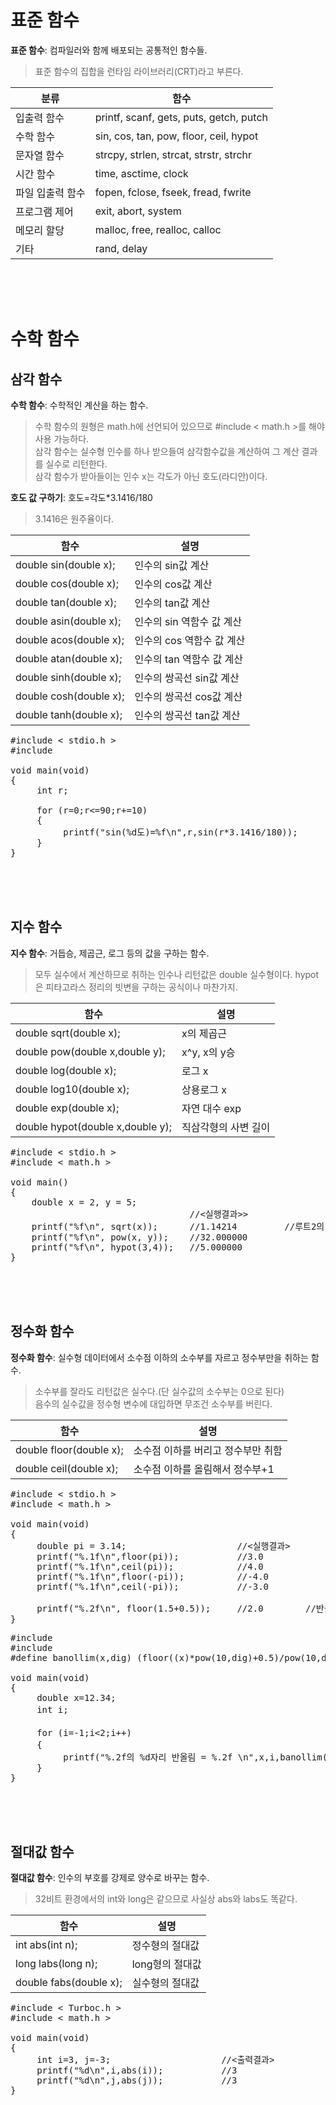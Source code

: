 # 표준 함수
**표준 함수**: 컴파일러와 함께 배포되는 공통적인 함수들.  
> 표준 함수의 집합을 런타임 라이브러리(CRT)라고 부른다.

|분류|함수|
|----|----|
|입출력 함수|printf, scanf, gets, puts, getch, putch|
|수학 함수|sin, cos, tan, pow, floor, ceil, hypot|
|문자열 함수|strcpy, strlen, strcat, strstr, strchr|
|시간 함수|time, asctime, clock|
|파일 입출력 함수|fopen, fclose, fseek, fread, fwrite|
|프로그램 제어|exit, abort, system|
|메모리 할당|malloc, free, realloc, calloc|
|기타|rand, delay|

<br><br><br>
# 수학 함수

## 삼각 함수
**수학 함수**: 수학적인 계산을 하는 함수.  
> 수학 함수의 원형은 math.h에 선언되어 있으므로 #include < math.h >를 해야 사용 가능하다.  
> 삼각 함수는 실수형 인수를 하나 받으들여 삼각함수값을 계산하여 그 계산 결과를 실수로 리턴한다.  
> 삼각 함수가 받아들이는 인수 x는 각도가 아닌 호도(라디안)이다.  

**호도 값 구하기**: 호도=각도*3.1416/180
> 3.1416은 원주율이다.

|함수|설명|
|----|----|
|double sin(double x);|인수의 sin값 계산|
|double cos(double x);|인수의 cos값 계산|
|double tan(double x);|인수의 tan값 계산|
|double asin(double x);|인수의 sin 역함수 값 계산|
|double acos(double x);|인수의 cos 역함수 값 계산|
|double atan(double x);|인수의 tan 역함수 값 계산|
|double sinh(double x);|인수의 쌍곡선 sin값 계산|
|double cosh(double x);|인수의 쌍곡선 cos값 계산|
|double tanh(double x);|인수의 쌍곡선 tan값 계산|
<pre>#include < stdio.h >
#include <math.h>

void main(void)
{
     int r;

     for (r=0;r<=90;r+=10) 
     {
          printf("sin(%d도)=%f\n",r,sin(r*3.1416/180));
     }
}</pre><br><br><br>

## 지수 함수
**지수 함수**: 거듭승, 제곱근, 로그 등의 값을 구하는 함수.  
> 모두 실수에서 계산하므로 취하는 인수나 리턴값은 double 실수형이다.
> hypot은 피타고라스 정리의 빗변을 구하는 공식이나 마찬가지.  

|함수|설명|
|----|----|
|double sqrt(double x);|x의 제곱근|
|double pow(double x,double y);|x^y, x의 y승|
|double log(double x);|로그 x|
|double log10(double x);|상용로그 x|
|double exp(double x);|자연 대수 exp|
|double hypot(double x,double y);|직삼각형의 사변 길이|
<pre>#include < stdio.h >
#include < math.h >

void main()
{
	double x = 2, y = 5;
	                              //<실행결과>>
	printf("%f\n", sqrt(x));      //1.14214         //루트2의 값이다
	printf("%f\n", pow(x, y));    //32.000000
	printf("%f\n", hypot(3,4));   //5.000000
}</pre><br><br><br>

## 정수화 함수
**정수화 함수**: 실수형 데이터에서 소수점 이하의 소수부를 자르고 정수부만을 취하는 함수.  
> 소수부를 잘라도 리턴값은 실수다.(단 실수값의 소수부는 0으로 된다)  
> 음수의 실수값을 정수형 변수에 대입하면 무조건 소수부를 버린다.  

|함수|설명|
|----|----|
|double floor(double x);|소수점 이하를 버리고 정수부만 취함|
|double ceil(double x);|소수점 이하를 올림해서 정수부+1|
<pre>#include < stdio.h >
#include < math.h >

void main(void)
{
     double pi = 3.14;                     //<실행결과>
     printf("%.1f\n",floor(pi));           //3.0
     printf("%.1f\n",ceil(pi));            //4.0
     printf("%.1f\n",floor(-pi));          //-4.0
     printf("%.1f\n",ceil(-pi));           //-3.0

     printf("%.2f\n", floor(1.5+0.5));     //2.0        //반올림 응용
}</pre>
<pre>#include <Turboc.h>
#include <math.h>
#define banollim(x,dig) (floor((x)*pow(10,dig)+0.5)/pow(10,dig))

void main(void)
{
     double x=12.34;
     int i;                                                           //<실행결과>
                                                                      //15.38의 -1자리 반올림 = 20.00
     for (i=-1;i<2;i++) 
     {                                                                //15.38의 0자리 반올림 = 15.00
          printf("%.2f의 %d자리 반올림 = %.2f \n",x,i,banollim(x,i));  //15.38의 1자리 반올림 = 15.40
     }
}</pre><br><br><br>

## 절대값 함수
**절대값 함수**: 인수의 부호를 강제로 양수로 바꾸는 함수. 
> 32비트 환경에서의 int와 long은 같으므로 사실상 abs와 labs도 똑같다.  

|함수|설명|
|----|----|
|int abs(int n);|정수형의 절대값|
|long labs(long n);|long형의 절대값|
|double fabs(double x);|실수형의 절대값|
<pre>#include < Turboc.h >
#include < math.h >

void main(void)
{
     int i=3, j=-3;                     //<출력결과>
     printf("%d\n",i,abs(i));           //3
     printf("%d\n",j,abs(j));           //3
}</pre>
